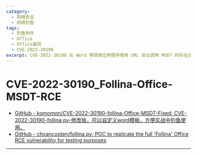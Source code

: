 ```yaml
---
category:
  - 网络安全
  - 网络钓鱼
tags:
  - 钓鱼附件
  - Office
  - Office漏洞
  - CVE-2022-30190
excerpt: CVE-2022-30190 从 Word 等调用应用程序使用 URL 协议调用 MSDT 时存在远程执行代码漏洞。成功利用此漏洞的攻击者可以使用调用应用程序的权限运行任意代码。然后，攻击者可以安装程序、查看、更改或删除数据，或者在用户权限允许的上下文中创建新帐户。
---
```


# CVE-2022-30190_Follina-Office-MSDT-RCE

- [GitHub - komomon/CVE-2022-30190-follina-Office-MSDT-Fixed: CVE-2022-30190-follina.py-修改版，可以自定义word模板，方便实战中钓鱼使用。](https://github.com/komomon/CVE-2022-30190-follina-Office-MSDT-Fixed)
- [GitHub - chvancooten/follina.py: POC to replicate the full 'Follina' Office RCE vulnerability for testing purposes](https://github.com/chvancooten/follina.py)

---



